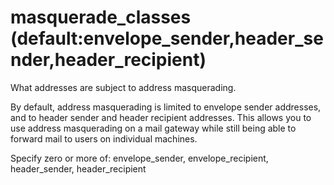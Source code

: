 # masquerade_classes (default:envelope_sender,header_sender,header_recipient) 


What addresses are subject to address masquerading.



By default, address masquerading is limited to envelope sender
addresses, and to header sender and header recipient addresses.
This allows you to use address masquerading on a mail gateway while
still being able to forward mail to users on individual machines.



Specify zero or more of: envelope_sender, envelope_recipient,
header_sender, header_recipient



